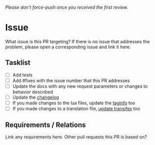 _Please don't force-push once you received the first review._

# Issue

What issue is this PR targeting? If there is no issue that addresses the problem, please open a corresponding issue and link it here.

## Tasklist

 - [ ] Add tests
 - [ ] Add #fixes with the issue number that this PR addresses
 - [ ] Update the docs with any new request parameters or changes to behavior described
 - [ ] Update the [changelog](CHANGELOG.md)
 - [ ] If you made changes to the lua files, update the [taginfo](taginfo.json) too
 - [ ] If you made changes to a translation file, [update transifex](docs/docs/locales.md) too

## Requirements / Relations

 Link any requirements here. Other pull requests this PR is based on?
